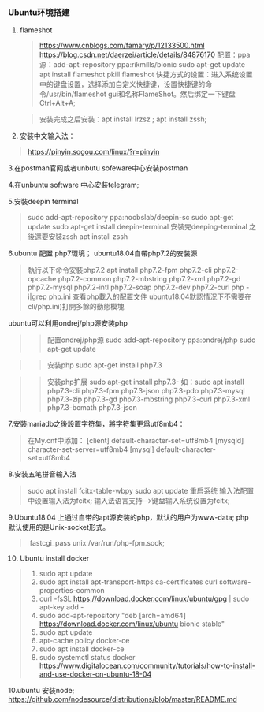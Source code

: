 ### Ubuntu环境搭建 

1. flameshot 

   > https://www.cnblogs.com/famary/p/12133500.html
   >  https://blog.csdn.net/daerzei/article/details/84876170
   >  配置：ppa源：add-apt-repository ppa:rikmills/bionic
   >  sudo apt-get update
   >  apt install flameshot 
   >  pkill flameshot
   >  快捷方式的设置：进入系统设置中的键盘设置，选择添加自定义快捷键，设置快捷键的命令/usr/bin/flameshot gui和名称FlameShot。然后绑定一下键盘Ctrl+Alt+A;

   > 安装完成之后安装：apt install lrzsz    ; apt install zssh;
   



2. 安装中文输入法：

  > https://pinyin.sogou.com/linux/?r=pinyin

3.在postman官网或者unbutu sofeware中心安装postman

4.在unbuntu software 中心安裝telegram; 

5.安裝deepin terminal

> sudo add-apt-repository ppa:noobslab/deepin-sc
> sudo apt-get update
> sudo apt-get install deepin-terminal
> 安裝完deeping-terminal 之後還要安裝zssh
> apt install zssh

6.ubuntu 配置 php7環境； ubuntu18.04自帶php7.2的安裝源

> 執行以下命令安裝php7.2
> apt install php7.2-fpm php7.2-cli php7.2-opcache php7.2-common  php7.2-mbstring php7.2-xml php7.2-gd php7.2-mysql php7.2-intl php7.2-soap php7.2-dev  php7.2-curl 
> php -i|grep php.ini 查看php載入的配置文件 
> ubuntu18.04默認情況下不需要在cli/php.ini)打開多餘的動態模塊

   ubuntu可以利用ondrej/php源安装php
   >> 配置ondrej/php源
      sudo add-apt-repository ppa:ondrej/php
      sudo apt-get update
   
   >>安装php
      sudo apt-get install php7.3
  
   >>安装php扩展
       sudo apt-get install php7.3-<entension-name>
        如：sudo apt install php7.3-cli php7.3-fpm php7.3-json php7.3-pdo php7.3-mysql php7.3-zip php7.3-gd  php7.3-mbstring php7.3-curl php7.3-xml 
        php7.3-bcmath php7.3-json


7.安裝mariadb之後設置字符集，將字符集更爲utf8mb4：

> 在My.cnf中添加：
> [client]
> default-character-set=utf8mb4
> [mysqld]
> character-set-server=utf8mb4
> [mysql]
> default-character-set=utf8mb4

8.安装五笔拼音输入法

> sudo apt install fcitx-table-wbpy
> sudo apt update
> 重启系统
> 输入法配置中设置输入法为fcitx;
> 输入法语言支持-->键盘输入系统设置为fcitx; 

9.Ubuntu18.04 上通过自带的apt源安装的php，默认的用户为www-data; php 默认使用的是Unix-socket形式。 

> ​	fastcgi_pass unix:/var/run/php-fpm.sock;

10. Ubuntu install docker 
>   1. sudo apt update
>   2. sudo apt install apt-transport-https ca-certificates curl software-properties-common
>   3. curl -fsSL https://download.docker.com/linux/ubuntu/gpg | sudo apt-key add -
>   4. sudo add-apt-repository "deb [arch=amd64] https://download.docker.com/linux/ubuntu bionic stable"
>   5. sudo apt update
>   6. apt-cache policy docker-ce
>   7. sudo apt install docker-ce
>   8. sudo systemctl status docker
>    https://www.digitalocean.com/community/tutorials/how-to-install-and-use-docker-on-ubuntu-18-04

10.ubuntu 安装node; 
https://github.com/nodesource/distributions/blob/master/README.md
